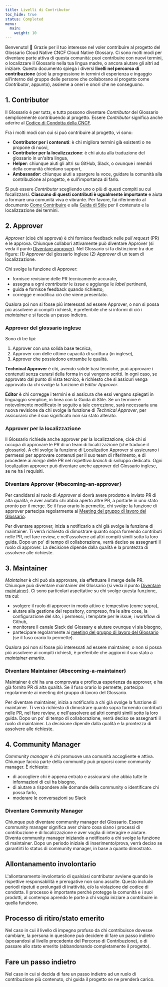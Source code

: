 ```yaml
---
title: Livelli di Contributor
toc_hide: true
status: Completed
menu:
  main:
    weight: 10
---
```


Benvenuto! 👋 Grazie per il tuo interesse nel voler contribuire al progetto del Glossario Cloud Native CNCF Cloud Native Glossary. 
Ci sono molti modi per diventare parte attiva di questa comunità: 
puoi contribuire con nuovi termini, o localizzare il Glossario nella tua lingua madre, o ancora aiutare gli altri ad iniziare. 
Questo documento spiega i diversi **livelli nel percorso di contribuzione** (cioè la progressione in termini di esperienza e ingaggio all'interno del gruppo delle persone che collaborano al progetto come _Contributor_, appunto), assieme a oneri e onori che ne conseguono. 

## 1. Contributor

Il Glossario è per tuttɜ, e tuttɜ possono diventare _Contributor_ del Glossario semplicemente contribuendo al progetto.
Essere _Contributor_ significa anche aderire al [Codice di Condotta della CNCF](https://github.com/cncf/foundation/blob/main/code-of-conduct.md).

Fra i molti modi con cui si può contribuire al progetto, vi sono: 

- **Contributor per i contenuti**: è chi migliora termini già esistenti o ne propone di nuovi,
- **Contributor per la localizzazione**: è chi aiuta alla traduzione del glossario in un'altra lingua,
- **Helper**: chiunque aiuti gli altri su GitHub, Slack, o ovunque i membri della comunità chiedano support,
- **Ambassador**: chiunque aiuti a spargere la voce, guidare la comunità alla contribuzione al progetto, e sull'importanza di farlo. 

Si può essere _Contributor_ scegliendo uno o più di questi compiti su cui focalizzarsi. 
**Ciascuno di questi contributi è ugualmente importante** e aiuta a formare una comunità viva e vibrante. 
Per favore, fai riferimento al documento [Come Contribuire](/it/contribute/) e alla [Guida di Stile](/it/style-guide/) per il contenuto e la localizzazione dei termini.

## 2. Approver

_Approver_ (cioè chi approva) è chi fornisce feedback nelle _pull request_ (PR) e le approva. Chiunque collabori attivamente può diventare Approver (si veda il punto [Diventare approver](#becoming-an-approver)). 
Nel Glossario si fa distinzione tra due figure: (1) _Approver_ del glossario inglese (2) _Approver_ di un team di localizzazione.

Chi svolge la funzione di Approver:

- fornisce revisione delle PR tecnicamente accurate, 
- assegna a ogni _contributor_ le _issue_ e aggiunge le _label_ pertinenti,
- guida e fornisce feedback quando richiesto,
- corregge e modifica ciò che viene presentato.

Qualora poi non si fosse piû interessati ad essere Approver, o non si possa più assolvere ai compiti richiesti, è preferibile che si informi di ciò i _maintainer_ e si faccia un passo indietro.

### Approver del glossario inglese

Sono di tre tipi:

1) Approver con una solida base tecnica,
2) Approver con delle ottime capacità di scrittura (in inglese),
3) Approver che possiedono entrambe le qualità. 

**Technical Approver** è chi, avendo solide basi tecniche, può approvare i contenuti senza curarsi della forma in cui vengono scritti. 
In ogni caso, se approvato dal punto di vista tecnico, è richiesto che si assicuri venga approvato da chi svolge la funzione di _Editor Approver_.

**Editor** è chi corregge i termini e si assicura che essi vengano spiegati in linguaggio semplice, in linea con la Guida di Stile. 
Se un termine è notevolmente modificato in seguito a tale correzione, sarà necessaria una nuova revisione da chi svolge la funzione di _Technical Approver_, per assicurarsi che il suo significato non sia stato alterato.

### Approver per la localizzazione

Il Glossario richiede anche approver per la localizzazione, cioè chi si occupa di approvare le PR di un team di localizzazione (che traduce il glossario). 
A chi svolge la funzione di Localization Approver si assicurano i permessi per approvare contenuti per il suo team di riferimento, e di procedere ai _merge_ delle PR nel rispettivo _branch_ di sviluppo dedicato.
Ogni localization approver può diventare anche approver del Glossario inglese, se ne ha i requisiti. 

### Diventare Approver {#becoming-an-approver}

Per candidarsi al ruolo di _Approver_ si dovrà avere prodotto e inviato PR di alta qualità, e aver aiutato chi abbia aperto altre PR, a portarle in uno stato pronto per il merge. 
Se il fuso orario lo permette, chi svolge la funzione di approver partecipa regolarmente ai [Meeting del gruppo di lavoro del Glossario](https://www.cncf.io/calendar/).

Per diventare approver, inizia a notificarlo a chi già svolge la funzione di maintainer. 
Ti verrà richiesto di dimostrare quanto sopra fornendo contributi nelle PR, nel fare review, e nell'assolvere ad altri compiti simili sotto la loro guida.
Dopo un po' di tempo di collaborazione, verrà deciso se assegnarti il ruolo di approver. 
La decisione dipende dalla qualità e la prontezza di assolvere alle richieste.

## 3. Maintainer

_Maintainer_ è chi può sia approvare, sia effettuare il merge delle PR. Chiunque può diventare maintainer del Glossario (si veda il punto [Diventare maintainer](#becoming-a-maintainer)). 
Ci sono particolari aspettative su chi svolge questa funzione, tra cui:

- svolgere il ruolo di approver in modo attivo e tempestivo (come sopra),
- aiutare alla gestione del repository, compreso, fra le altre cose, la configurazione del sito, i permessi, i template per le issue, i workflow di Github,
- monitorare il canale Slack del Glossary e aiutare ovunque vi sia bisogno,
- partecipare regolarmente ai [meeting del gruppo di lavoro del Glossario](https://www.cncf.io/calendar/) (se il fuso orario lo permette).

Qualora poi non si fosse più interessati ad essere maintainer, o non si possa più assolvere ai compiti richiesti, è preferibile che aggiorni il suo stato a _maintainer emerito_.

### Diventare Maintainer {#becoming-a-maintainer}

Maintainer è chi ha una comprovata e proficua esperienza da approver, e ha già fornito PR di alta qualità. 
Se il fuso orario lo permette, partecipa regolarmente ai meeting del gruppo di lavoro del Glossario.

Per diventare maintainer, inizia a notificarlo a chi già svolge la funzione di maintainer. 
Ti verrà richiesto di dimostrare quanto sopra fornendo contributi nelle PR, nel fare review, e nell'assolvere ad altri compiti simili sotto la loro guida.
Dopo un po' di tempo di collaborazione, verrà deciso se assegnarti il ruolo di maintainer. 
La decisione dipende dalla qualità e la prontezza di assolvere alle richieste.

## 4. Community Manager

_Community manager_ è chi promuove una comunità accogliente e attiva. Chiunque faccia parte della community può proporsi come community manager. È richiesto:

- di accogliere chi è appena entrato e assicurarsi che abbia tutte le informazioni di cui ha bisogno,
- di aiutare a rispondere alle domande della community o identificare chi possa farlo, 
- moderare le conversazioni su Slack

### Diventare Community Manager

Chiunque può diventare community manager del Glossario. 
Essere community manager significa aver chiaro cosa siano i processi di contribuzione e di localizzazione e aver voglia di interagire e aiutare.
Diventa community manager iniziando a notificarlo a chi svolge la funzione di maintainer.
Dopo un periodo iniziale di inserimento/prova, verrà deciso se garantirti lo status di community manager, in base a quanto dimostrato. 

## Allontanamento involontario

L'allontanamento involontario di qualsiasi contributor avviene quando le rispettive responsabilità e prerogative non sono assolte.
Questo include periodi ripetuti e prolungati di inattività, e/o la violazione del codice di condotta.
Il processo è importante perché protegge la comunità e i suoi prodotti, al contempo aprendo le porte a chi voglia iniziare a contribuire in quella funzione.

## Processo di ritiro/stato emerito

Nel caso in cui il livello di impegno profuso da chi contribuisce dovesse cambiare, la persona in questione può decidere di fare un passo indietro (sposandosi al livello precedente del Percorso di Contribuzione), 
o di passare allo stato emerito (abbandonando completamente il progetto).

## Fare un passo indietro 

Nel caso in cui si decida di fare un passo indietro ad un ruolo di contribuzione più contenuto, chi guida il progetto se ne prenderà carico.
